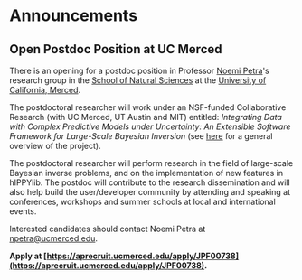 # Announcements

## Open Postdoc Position at UC Merced

There is an opening for a postdoc position in Professor [Noemi Petra](http://faculty.ucmerced.edu/npetra/)'s
research group in the [School of Natural Sciences](https://naturalsciences.ucmerced.edu/) at the [University of
California, Merced](http://www.ucmerced.edu/).

The postdoctoral researcher will work under an
NSF-funded Collaborative Research (with UC Merced, UT Austin and MIT)
entitled: *Integrating Data with Complex Predictive Models under
Uncertainty: An Extensible Software Framework for Large-Scale Bayesian
Inversion* (see [here](https://ndownloader.figshare.com/files/7615990) for a general overview of the project).

The postdoctoral researcher will perform research in the
field of large-scale Bayesian inverse problems, and on the
implementation of new features in hIPPYlib. The postdoc will contribute to
the research dissemination and will also help build the user/developer
community by attending and speaking at conferences, workshops and
summer schools at local and international events.

Interested candidates should contact Noemi Petra at
[npetra@ucmerced.edu](npetra@ucmerced.edu).

**Apply at [https://aprecruit.ucmerced.edu/apply/JPF00738](https://aprecruit.ucmerced.edu/apply/JPF00738).**
